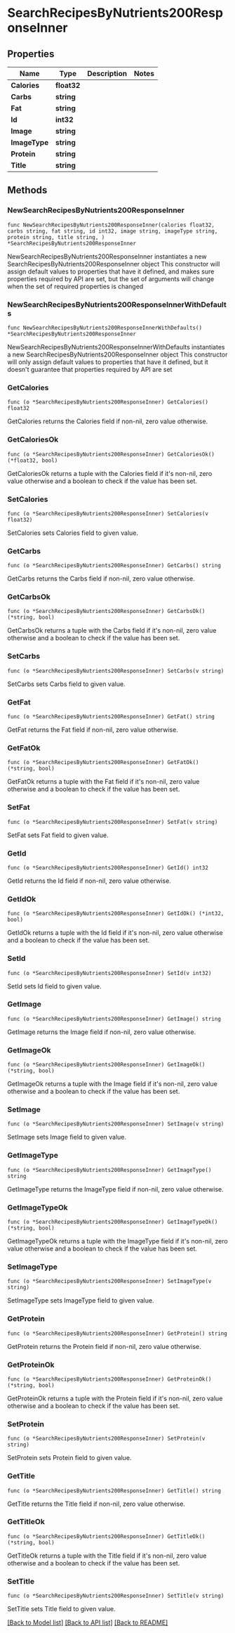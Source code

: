 # SearchRecipesByNutrients200ResponseInner

## Properties

Name | Type | Description | Notes
------------ | ------------- | ------------- | -------------
**Calories** | **float32** |  | 
**Carbs** | **string** |  | 
**Fat** | **string** |  | 
**Id** | **int32** |  | 
**Image** | **string** |  | 
**ImageType** | **string** |  | 
**Protein** | **string** |  | 
**Title** | **string** |  | 

## Methods

### NewSearchRecipesByNutrients200ResponseInner

`func NewSearchRecipesByNutrients200ResponseInner(calories float32, carbs string, fat string, id int32, image string, imageType string, protein string, title string, ) *SearchRecipesByNutrients200ResponseInner`

NewSearchRecipesByNutrients200ResponseInner instantiates a new SearchRecipesByNutrients200ResponseInner object
This constructor will assign default values to properties that have it defined,
and makes sure properties required by API are set, but the set of arguments
will change when the set of required properties is changed

### NewSearchRecipesByNutrients200ResponseInnerWithDefaults

`func NewSearchRecipesByNutrients200ResponseInnerWithDefaults() *SearchRecipesByNutrients200ResponseInner`

NewSearchRecipesByNutrients200ResponseInnerWithDefaults instantiates a new SearchRecipesByNutrients200ResponseInner object
This constructor will only assign default values to properties that have it defined,
but it doesn't guarantee that properties required by API are set

### GetCalories

`func (o *SearchRecipesByNutrients200ResponseInner) GetCalories() float32`

GetCalories returns the Calories field if non-nil, zero value otherwise.

### GetCaloriesOk

`func (o *SearchRecipesByNutrients200ResponseInner) GetCaloriesOk() (*float32, bool)`

GetCaloriesOk returns a tuple with the Calories field if it's non-nil, zero value otherwise
and a boolean to check if the value has been set.

### SetCalories

`func (o *SearchRecipesByNutrients200ResponseInner) SetCalories(v float32)`

SetCalories sets Calories field to given value.


### GetCarbs

`func (o *SearchRecipesByNutrients200ResponseInner) GetCarbs() string`

GetCarbs returns the Carbs field if non-nil, zero value otherwise.

### GetCarbsOk

`func (o *SearchRecipesByNutrients200ResponseInner) GetCarbsOk() (*string, bool)`

GetCarbsOk returns a tuple with the Carbs field if it's non-nil, zero value otherwise
and a boolean to check if the value has been set.

### SetCarbs

`func (o *SearchRecipesByNutrients200ResponseInner) SetCarbs(v string)`

SetCarbs sets Carbs field to given value.


### GetFat

`func (o *SearchRecipesByNutrients200ResponseInner) GetFat() string`

GetFat returns the Fat field if non-nil, zero value otherwise.

### GetFatOk

`func (o *SearchRecipesByNutrients200ResponseInner) GetFatOk() (*string, bool)`

GetFatOk returns a tuple with the Fat field if it's non-nil, zero value otherwise
and a boolean to check if the value has been set.

### SetFat

`func (o *SearchRecipesByNutrients200ResponseInner) SetFat(v string)`

SetFat sets Fat field to given value.


### GetId

`func (o *SearchRecipesByNutrients200ResponseInner) GetId() int32`

GetId returns the Id field if non-nil, zero value otherwise.

### GetIdOk

`func (o *SearchRecipesByNutrients200ResponseInner) GetIdOk() (*int32, bool)`

GetIdOk returns a tuple with the Id field if it's non-nil, zero value otherwise
and a boolean to check if the value has been set.

### SetId

`func (o *SearchRecipesByNutrients200ResponseInner) SetId(v int32)`

SetId sets Id field to given value.


### GetImage

`func (o *SearchRecipesByNutrients200ResponseInner) GetImage() string`

GetImage returns the Image field if non-nil, zero value otherwise.

### GetImageOk

`func (o *SearchRecipesByNutrients200ResponseInner) GetImageOk() (*string, bool)`

GetImageOk returns a tuple with the Image field if it's non-nil, zero value otherwise
and a boolean to check if the value has been set.

### SetImage

`func (o *SearchRecipesByNutrients200ResponseInner) SetImage(v string)`

SetImage sets Image field to given value.


### GetImageType

`func (o *SearchRecipesByNutrients200ResponseInner) GetImageType() string`

GetImageType returns the ImageType field if non-nil, zero value otherwise.

### GetImageTypeOk

`func (o *SearchRecipesByNutrients200ResponseInner) GetImageTypeOk() (*string, bool)`

GetImageTypeOk returns a tuple with the ImageType field if it's non-nil, zero value otherwise
and a boolean to check if the value has been set.

### SetImageType

`func (o *SearchRecipesByNutrients200ResponseInner) SetImageType(v string)`

SetImageType sets ImageType field to given value.


### GetProtein

`func (o *SearchRecipesByNutrients200ResponseInner) GetProtein() string`

GetProtein returns the Protein field if non-nil, zero value otherwise.

### GetProteinOk

`func (o *SearchRecipesByNutrients200ResponseInner) GetProteinOk() (*string, bool)`

GetProteinOk returns a tuple with the Protein field if it's non-nil, zero value otherwise
and a boolean to check if the value has been set.

### SetProtein

`func (o *SearchRecipesByNutrients200ResponseInner) SetProtein(v string)`

SetProtein sets Protein field to given value.


### GetTitle

`func (o *SearchRecipesByNutrients200ResponseInner) GetTitle() string`

GetTitle returns the Title field if non-nil, zero value otherwise.

### GetTitleOk

`func (o *SearchRecipesByNutrients200ResponseInner) GetTitleOk() (*string, bool)`

GetTitleOk returns a tuple with the Title field if it's non-nil, zero value otherwise
and a boolean to check if the value has been set.

### SetTitle

`func (o *SearchRecipesByNutrients200ResponseInner) SetTitle(v string)`

SetTitle sets Title field to given value.



[[Back to Model list]](../README.md#documentation-for-models) [[Back to API list]](../README.md#documentation-for-api-endpoints) [[Back to README]](../README.md)


